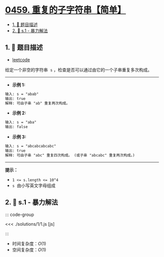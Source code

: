 # [0459. 重复的子字符串【简单】](https://github.com/tnotesjs/TNotes.leetcode/tree/main/notes/0459.%20%E9%87%8D%E5%A4%8D%E7%9A%84%E5%AD%90%E5%AD%97%E7%AC%A6%E4%B8%B2%E3%80%90%E7%AE%80%E5%8D%95%E3%80%91)

<!-- region:toc -->

- [1. 📝 题目描述](#1--题目描述)
- [2. 🎯 s.1 - 暴力解法](#2--s1---暴力解法)

<!-- endregion:toc -->

## 1. 📝 题目描述

- [leetcode](https://leetcode.cn/problems/repeated-substring-pattern/)

给定一个非空的字符串  `s` ，检查是否可以通过由它的一个子串重复多次构成。

---

- **示例 1:**

```txt
输入: s = "abab"
输出: true
解释: 可由子串 "ab" 重复两次构成。
```

- **示例 2:**

```txt
输入: s = "aba"
输出: false
```

- **示例 3:**

```txt
输入: s = "abcabcabcabc"
输出: true
解释: 可由子串 "abc" 重复四次构成。 (或子串 "abcabc" 重复两次构成。)
```

---

**提示：**

- `1 <= s.length <= 10^4`
- `s`  由小写英文字母组成

## 2. 🎯 s.1 - 暴力解法

::: code-group

<<< ./solutions/1/1.js [js]

:::

- 时间复杂度：$O(1)$
- 空间复杂度：$O(1)$
